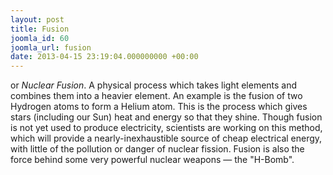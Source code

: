 ```yaml
---
layout: post
title: Fusion
joomla_id: 60
joomla_url: fusion
date: 2013-04-15 23:19:04.000000000 +00:00
---
```

<p>or <em>Nuclear Fusion</em>. A physical process which takes light elements and combines them into a heavier element. An example is the fusion of two Hydrogen atoms to form a Helium atom. This is the process which gives stars (including our Sun) heat and energy so that they shine. Though fusion is not yet used to produce electricity, scientists are working on this method, which will provide a nearly-inexhaustible source of cheap electrical energy, with little of the pollution or danger of nuclear fission. Fusion is also the force behind some very powerful nuclear weapons — the "H-Bomb".</p>
